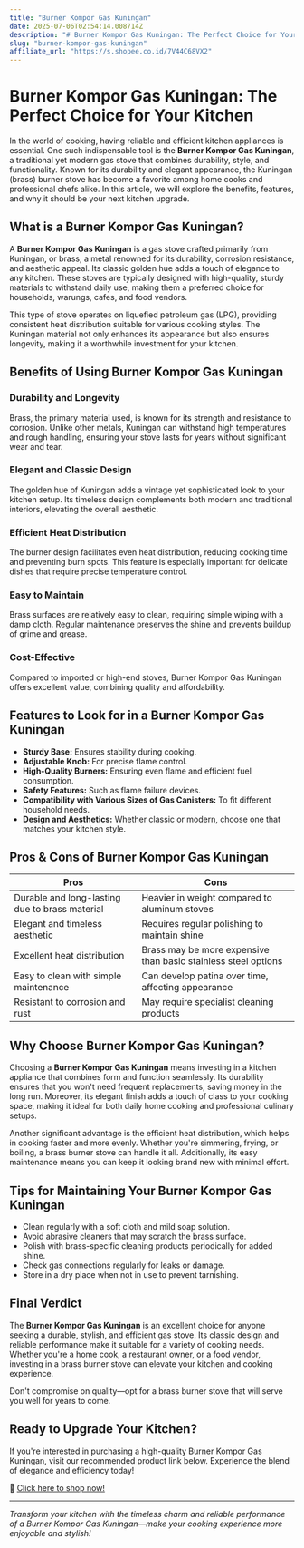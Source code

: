 ```yaml
---
title: "Burner Kompor Gas Kuningan"
date: 2025-07-06T02:54:14.008714Z
description: "# Burner Kompor Gas Kuningan: The Perfect Choice for Your Kitchen..."
slug: "burner-kompor-gas-kuningan"
affiliate_url: "https://s.shopee.co.id/7V44C68VX2"
---
```

# Burner Kompor Gas Kuningan: The Perfect Choice for Your Kitchen

In the world of cooking, having reliable and efficient kitchen appliances is essential. One such indispensable tool is the **Burner Kompor Gas Kuningan**, a traditional yet modern gas stove that combines durability, style, and functionality. Known for its durability and elegant appearance, the Kuningan (brass) burner stove has become a favorite among home cooks and professional chefs alike. In this article, we will explore the benefits, features, and why it should be your next kitchen upgrade.

## What is a Burner Kompor Gas Kuningan?

A **Burner Kompor Gas Kuningan** is a gas stove crafted primarily from Kuningan, or brass, a metal renowned for its durability, corrosion resistance, and aesthetic appeal. Its classic golden hue adds a touch of elegance to any kitchen. These stoves are typically designed with high-quality, sturdy materials to withstand daily use, making them a preferred choice for households, warungs, cafes, and food vendors.

This type of stove operates on liquefied petroleum gas (LPG), providing consistent heat distribution suitable for various cooking styles. The Kuningan material not only enhances its appearance but also ensures longevity, making it a worthwhile investment for your kitchen.

## Benefits of Using Burner Kompor Gas Kuningan

### Durability and Longevity

Brass, the primary material used, is known for its strength and resistance to corrosion. Unlike other metals, Kuningan can withstand high temperatures and rough handling, ensuring your stove lasts for years without significant wear and tear.

### Elegant and Classic Design

The golden hue of Kuningan adds a vintage yet sophisticated look to your kitchen setup. Its timeless design complements both modern and traditional interiors, elevating the overall aesthetic.

### Efficient Heat Distribution

The burner design facilitates even heat distribution, reducing cooking time and preventing burn spots. This feature is especially important for delicate dishes that require precise temperature control.

### Easy to Maintain

Brass surfaces are relatively easy to clean, requiring simple wiping with a damp cloth. Regular maintenance preserves the shine and prevents buildup of grime and grease.

### Cost-Effective

Compared to imported or high-end stoves, Burner Kompor Gas Kuningan offers excellent value, combining quality and affordability.

## Features to Look for in a Burner Kompor Gas Kuningan

- **Sturdy Base:** Ensures stability during cooking.
- **Adjustable Knob:** For precise flame control.
- **High-Quality Burners:** Ensuring even flame and efficient fuel consumption.
- **Safety Features:** Such as flame failure devices.
- **Compatibility with Various Sizes of Gas Canisters:** To fit different household needs.
- **Design and Aesthetics:** Whether classic or modern, choose one that matches your kitchen style.

## Pros & Cons of Burner Kompor Gas Kuningan

| **Pros** | **Cons** |
| --- | --- |
| Durable and long-lasting due to brass material | Heavier in weight compared to aluminum stoves |
| Elegant and timeless aesthetic | Requires regular polishing to maintain shine |
| Excellent heat distribution | Brass may be more expensive than basic stainless steel options |
| Easy to clean with simple maintenance | Can develop patina over time, affecting appearance |
| Resistant to corrosion and rust | May require specialist cleaning products |

## Why Choose Burner Kompor Gas Kuningan?

Choosing a **Burner Kompor Gas Kuningan** means investing in a kitchen appliance that combines form and function seamlessly. Its durability ensures that you won't need frequent replacements, saving money in the long run. Moreover, its elegant finish adds a touch of class to your cooking space, making it ideal for both daily home cooking and professional culinary setups.

Another significant advantage is the efficient heat distribution, which helps in cooking faster and more evenly. Whether you're simmering, frying, or boiling, a brass burner stove can handle it all. Additionally, its easy maintenance means you can keep it looking brand new with minimal effort.

## Tips for Maintaining Your Burner Kompor Gas Kuningan

- Clean regularly with a soft cloth and mild soap solution.
- Avoid abrasive cleaners that may scratch the brass surface.
- Polish with brass-specific cleaning products periodically for added shine.
- Check gas connections regularly for leaks or damage.
- Store in a dry place when not in use to prevent tarnishing.

## Final Verdict

The **Burner Kompor Gas Kuningan** is an excellent choice for anyone seeking a durable, stylish, and efficient gas stove. Its classic design and reliable performance make it suitable for a variety of cooking needs. Whether you're a home cook, a restaurant owner, or a food vendor, investing in a brass burner stove can elevate your kitchen and cooking experience.

Don't compromise on quality—opt for a brass burner stove that will serve you well for years to come.

## Ready to Upgrade Your Kitchen?

If you're interested in purchasing a high-quality Burner Kompor Gas Kuningan, visit our recommended product link below. Experience the blend of elegance and efficiency today!

🔗 [Click here to shop now!](https://s.shopee.co.id/7V44C68VX2)

---

*Transform your kitchen with the timeless charm and reliable performance of a Burner Kompor Gas Kuningan—make your cooking experience more enjoyable and stylish!*